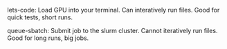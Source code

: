 lets-code: Load GPU into your terminal. Can interatively run files. Good for quick tests, short runs.

queue-sbatch: Submit job to the slurm cluster. Cannot iteratively run files. Good for long runs, big jobs.

